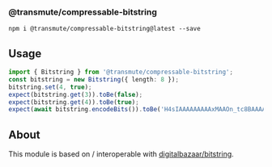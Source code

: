 ### @transmute/compressable-bitstring

```
npm i @transmute/compressable-bitstring@latest --save
```

## Usage

```ts
import { Bitstring } from '@transmute/compressable-bitstring';
const bitstring = new Bitstring({ length: 8 });
bitstring.set(4, true);
expect(bitstring.get(3)).toBe(false);
expect(bitstring.get(4)).toBe(true);
expect(await bitstring.encodeBits()).toBe('H4sIAAAAAAAAAxMAAOn_tc8BAAAA');
```

## About

This module is based on / interoperable with [digitalbazaar/bitstring](https://github.com/digitalbazaar/bitstring).
